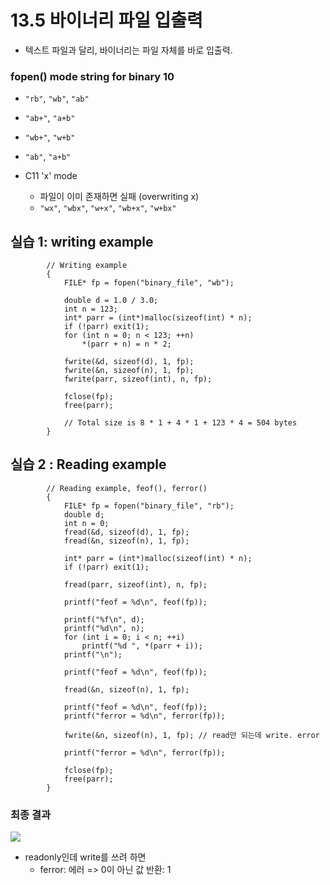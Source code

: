 # 13.5 바이너리 파일 입출력
* 텍스트 파일과 달리, 바이너리는 파일 자체를 바로 입출력.

### fopen() mode string for binary 10
- `"rb"`, `"wb"`, `"ab"`
- `"ab+"`, `"a+b"`
- `"wb+"`, `"w+b"`
- `"ab"`, `"a+b"`

- C11 'x' mode
    - 파일이 이미 존재하면 실패 (overwriting x)
    - `"wx"`, `"wbx"`, `"w+x"`, `"wb+x"`, `"w+bx"`

## 실습 1: writing example

            // Writing example
            {
                FILE* fp = fopen("binary_file", "wb");

                double d = 1.0 / 3.0;
                int n = 123;
                int* parr = (int*)malloc(sizeof(int) * n);
                if (!parr) exit(1);
                for (int n = 0; n < 123; ++n)
                    *(parr + n) = n * 2;

                fwrite(&d, sizeof(d), 1, fp);
                fwrite(&n, sizeof(n), 1, fp);
                fwrite(parr, sizeof(int), n, fp);

                fclose(fp);
                free(parr);

                // Total size is 8 * 1 + 4 * 1 + 123 * 4 = 504 bytes
            }

## 실습 2 : Reading example

            // Reading example, feof(), ferror()
            {
                FILE* fp = fopen("binary_file", "rb");
                double d;
                int n = 0;
                fread(&d, sizeof(d), 1, fp);
                fread(&n, sizeof(n), 1, fp);

                int* parr = (int*)malloc(sizeof(int) * n);
                if (!parr) exit(1);

                fread(parr, sizeof(int), n, fp);

                printf("feof = %d\n", feof(fp));

                printf("%f\n", d);
                printf("%d\n", n);
                for (int i = 0; i < n; ++i)
                    printf("%d ", *(parr + i));
                printf("\n");

                printf("feof = %d\n", feof(fp));

                fread(&n, sizeof(n), 1, fp);

                printf("feof = %d\n", feof(fp));
                printf("ferror = %d\n", ferror(fp));

                fwrite(&n, sizeof(n), 1, fp); // read만 되는데 write. error

                printf("ferror = %d\n", ferror(fp));

                fclose(fp);
                free(parr);
            }

### 최종 결과

<img src="https://github.com/uber9ma/following_C/blob/master/images/chapter13/file16.png?raw=true">

* readonly인데 write를 쓰려 하면
    - ferror: 에러 => 0이 아닌 값 반환: 1 
